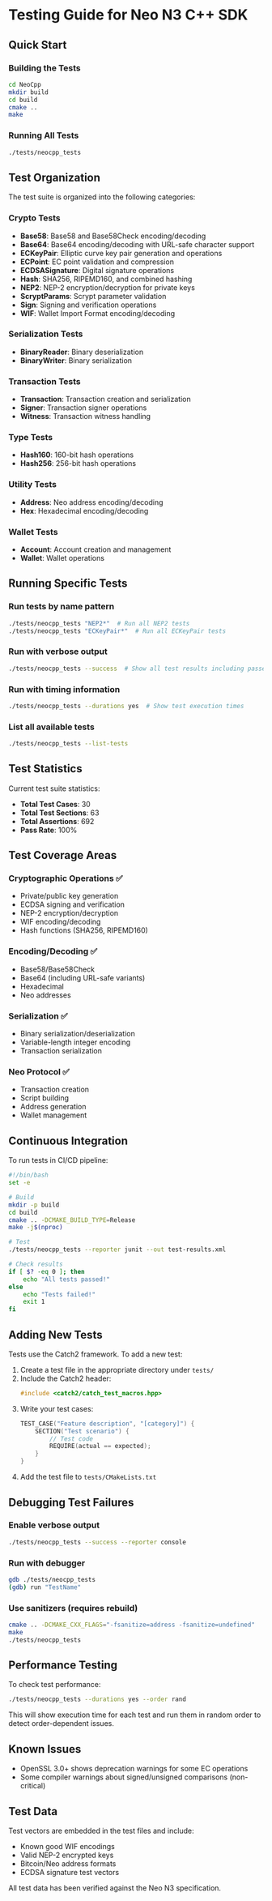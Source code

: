 # Testing Guide for Neo N3 C++ SDK

## Quick Start

### Building the Tests
```bash
cd NeoCpp
mkdir build
cd build
cmake ..
make
```

### Running All Tests
```bash
./tests/neocpp_tests
```

## Test Organization

The test suite is organized into the following categories:

### Crypto Tests
- **Base58**: Base58 and Base58Check encoding/decoding
- **Base64**: Base64 encoding/decoding with URL-safe character support
- **ECKeyPair**: Elliptic curve key pair generation and operations
- **ECPoint**: EC point validation and compression
- **ECDSASignature**: Digital signature operations
- **Hash**: SHA256, RIPEMD160, and combined hashing
- **NEP2**: NEP-2 encryption/decryption for private keys
- **ScryptParams**: Scrypt parameter validation
- **Sign**: Signing and verification operations
- **WIF**: Wallet Import Format encoding/decoding

### Serialization Tests
- **BinaryReader**: Binary deserialization
- **BinaryWriter**: Binary serialization

### Transaction Tests
- **Transaction**: Transaction creation and serialization
- **Signer**: Transaction signer operations
- **Witness**: Transaction witness handling

### Type Tests
- **Hash160**: 160-bit hash operations
- **Hash256**: 256-bit hash operations

### Utility Tests
- **Address**: Neo address encoding/decoding
- **Hex**: Hexadecimal encoding/decoding

### Wallet Tests
- **Account**: Account creation and management
- **Wallet**: Wallet operations

## Running Specific Tests

### Run tests by name pattern
```bash
./tests/neocpp_tests "NEP2*"  # Run all NEP2 tests
./tests/neocpp_tests "ECKeyPair*"  # Run all ECKeyPair tests
```

### Run with verbose output
```bash
./tests/neocpp_tests --success  # Show all test results including passes
```

### Run with timing information
```bash
./tests/neocpp_tests --durations yes  # Show test execution times
```

### List all available tests
```bash
./tests/neocpp_tests --list-tests
```

## Test Statistics

Current test suite statistics:
- **Total Test Cases**: 30
- **Total Test Sections**: 63
- **Total Assertions**: 692
- **Pass Rate**: 100%

## Test Coverage Areas

### Cryptographic Operations ✅
- Private/public key generation
- ECDSA signing and verification
- NEP-2 encryption/decryption
- WIF encoding/decoding
- Hash functions (SHA256, RIPEMD160)

### Encoding/Decoding ✅
- Base58/Base58Check
- Base64 (including URL-safe variants)
- Hexadecimal
- Neo addresses

### Serialization ✅
- Binary serialization/deserialization
- Variable-length integer encoding
- Transaction serialization

### Neo Protocol ✅
- Transaction creation
- Script building
- Address generation
- Wallet management

## Continuous Integration

To run tests in CI/CD pipeline:

```bash
#!/bin/bash
set -e

# Build
mkdir -p build
cd build
cmake .. -DCMAKE_BUILD_TYPE=Release
make -j$(nproc)

# Test
./tests/neocpp_tests --reporter junit --out test-results.xml

# Check results
if [ $? -eq 0 ]; then
    echo "All tests passed!"
else
    echo "Tests failed!"
    exit 1
fi
```

## Adding New Tests

Tests use the Catch2 framework. To add a new test:

1. Create a test file in the appropriate directory under `tests/`
2. Include the Catch2 header:
   ```cpp
   #include <catch2/catch_test_macros.hpp>
   ```
3. Write your test cases:
   ```cpp
   TEST_CASE("Feature description", "[category]") {
       SECTION("Test scenario") {
           // Test code
           REQUIRE(actual == expected);
       }
   }
   ```
4. Add the test file to `tests/CMakeLists.txt`

## Debugging Test Failures

### Enable verbose output
```bash
./tests/neocpp_tests --success --reporter console
```

### Run with debugger
```bash
gdb ./tests/neocpp_tests
(gdb) run "TestName"
```

### Use sanitizers (requires rebuild)
```bash
cmake .. -DCMAKE_CXX_FLAGS="-fsanitize=address -fsanitize=undefined"
make
./tests/neocpp_tests
```

## Performance Testing

To check test performance:
```bash
./tests/neocpp_tests --durations yes --order rand
```

This will show execution time for each test and run them in random order to detect order-dependent issues.

## Known Issues

- OpenSSL 3.0+ shows deprecation warnings for some EC operations
- Some compiler warnings about signed/unsigned comparisons (non-critical)

## Test Data

Test vectors are embedded in the test files and include:
- Known good WIF encodings
- Valid NEP-2 encrypted keys
- Bitcoin/Neo address formats
- ECDSA signature test vectors

All test data has been verified against the Neo N3 specification.